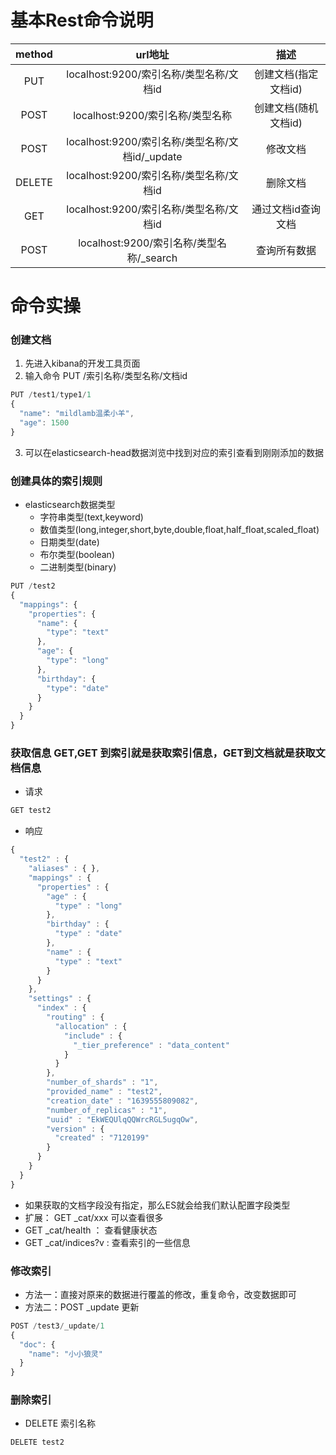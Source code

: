 # 基本Rest命令说明
| method      | url地址 | 描述 |
| :-----------: | :-----------: | :-----------: |
| PUT      | localhost:9200/索引名称/类型名称/文档id  | 创建文档(指定文档id) |
| POST     | localhost:9200/索引名称/类型名称        | 创建文档(随机文档id) |
| POST     | localhost:9200/索引名称/类型名称/文档id/_update   | 修改文档   |
| DELETE   | localhost:9200/索引名称/类型名称/文档id     |   删除文档    |
|  GET     | localhost:9200/索引名称/类型名称/文档id     |  通过文档id查询文档 |
|  POST    | localhost:9200/索引名称/类型名称/_search   |  查询所有数据    |

# 命令实操
### 创建文档
1. 先进入kibana的开发工具页面
2. 输入命令 PUT /索引名称/类型名称/文档id
```JavaScript
PUT /test1/type1/1
{
  "name": "mildlamb温柔小羊",
  "age": 1500
}
```
3. 可以在elasticsearch-head数据浏览中找到对应的索引查看到刚刚添加的数据

### 创建具体的索引规则
- elasticsearch数据类型
  - 字符串类型(text,keyword)
  - 数值类型(long,integer,short,byte,double,float,half_float,scaled_float)
  - 日期类型(date)
  - 布尔类型(boolean)
  - 二进制类型(binary)

```JavaScript
PUT /test2
{
  "mappings": {
    "properties": {
      "name": {
        "type": "text"
      },
      "age": {
        "type": "long"
      },
      "birthday": {
        "type": "date"
      }
    }
  }
}
```

### 获取信息 GET,GET 到索引就是获取索引信息，GET到文档就是获取文档信息
- 请求
```JavaScript
GET test2
```
- 响应
```JavaScript
{
  "test2" : {
    "aliases" : { },
    "mappings" : {
      "properties" : {
        "age" : {
          "type" : "long"
        },
        "birthday" : {
          "type" : "date"
        },
        "name" : {
          "type" : "text"
        }
      }
    },
    "settings" : {
      "index" : {
        "routing" : {
          "allocation" : {
            "include" : {
              "_tier_preference" : "data_content"
            }
          }
        },
        "number_of_shards" : "1",
        "provided_name" : "test2",
        "creation_date" : "1639555809082",
        "number_of_replicas" : "1",
        "uuid" : "EkWEQUlqQQWrcRGL5ugqOw",
        "version" : {
          "created" : "7120199"
        }
      }
    }
  }
}
```
- 如果获取的文档字段没有指定，那么ES就会给我们默认配置字段类型
- 扩展：  GET _cat/xxx 可以查看很多
 - GET _cat/health ： 查看健康状态
 - GET _cat/indices?v : 查看索引的一些信息

### 修改索引
- 方法一：直接对原来的数据进行覆盖的修改，重复命令，改变数据即可
- 方法二：POST  _update 更新
```JavaScript
POST /test3/_update/1
{
  "doc": {
    "name": "小小狼灵"
  }
}
```

### 删除索引
- DELETE 索引名称
```JavaScript
DELETE test2
```
